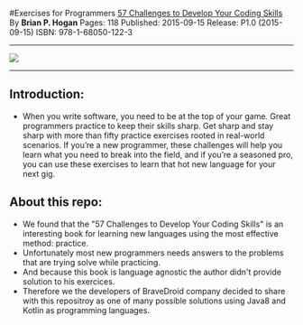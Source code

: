 #Exercises for Programmers
[57 Challenges to Develop Your Coding Skills](http://https://pragprog.com/book/bhwb/exercises-for-programmers "link")
By **Brian P. Hogan**
Pages: 118
Published: 2015-09-15
Release: P1.0 (2015-09-15)
ISBN: 978-1-68050-122-3

------------


![](http://imagery.pragprog.com/products/461/bhwb.jpg?1454000572)

------------
## Introduction:
- When you write software, you need to be at the top of your game. Great programmers practice to keep their skills sharp. Get sharp and stay sharp with more than fifty practice exercises rooted in real-world scenarios. If you’re a new programmer, these challenges will help you learn what you need to break into the field, and if you’re a seasoned pro, you can use these exercises to learn that hot new language for your next gig.
## About this repo:
- We found that the "57 Challenges to Develop Your Coding Skills" is an interesting book for learning new languages using the most effective method: practice.
- Unfortunately most new programmers needs answers to the problems that are trying solve while practicing.
- And because this book is language agnostic the author didn't provide solution to his exercices.
- Therefore we the developers of BraveDroid company decided to share with this repositroy as one of many possible solutions using Java8 and Kotlin as programming languages.
